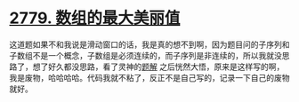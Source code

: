 # [2779. 数组的最大美丽值](https://leetcode.cn/problems/maximum-beauty-of-an-array-after-applying-operation/description/)

这道题如果不和我说是滑动窗口的话，我是真的想不到啊，因为题目问的子序列和子数组不是一个概念，子数组是必须连续的，而子序列是非连续的，所以我就没思路了，想了好久都没思路，看了灵神的[题解](https://leetcode.cn/problems/maximum-beauty-of-an-array-after-applying-operation/solutions/2345805/pai-xu-shuang-zhi-zhen-by-endlesscheng-hbqx/)
之后恍然大悟，原来是这样写的啊，我是废物，哈哈哈哈。代码我就不粘了，反正不是自己写的，记录一下自己的废物就好。
